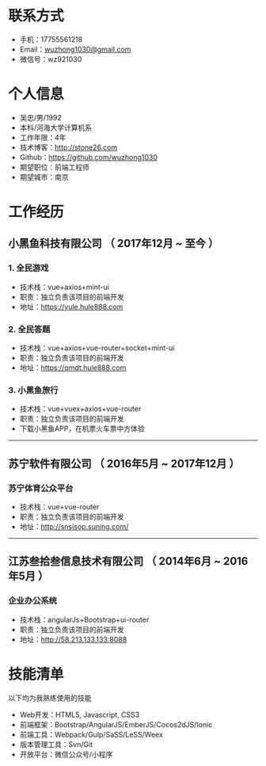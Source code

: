 <br/>  

# 联系方式
- 手机：17755561218
- Email：wuzhong1030@gmail.com
- 微信号：wz921030


# 个人信息
 - 吴忠/男/1992 
 - 本科/河海大学计算机系 
 - 工作年限：4年
 - 技术博客：http://stone26.com
 - Github：https://github.com/wuzhong1030
 - 期望职位：前端工程师
 - 期望城市：南京


# 工作经历
## 小黑鱼科技有限公司 （ 2017年12月 ~ 至今 ）

### 1. 全民游戏
- 技术栈：vue+axios+mint-ui
- 职责：独立负责该项目的前端开发
- 地址：https://yule.hule888.com

### 2. 全民答题 
- 技术栈：vue+axios+vue-router+socket+mint-ui
- 职责：独立负责该项目的前端开发
- 地址：https://qmdt.hule888.com

### 3. 小黑鱼旅行
- 技术栈：vue+vuex+axios+vue-router
- 职责：独立负责该项目的前端开发
- 下载小黑鱼APP，在机票火车票中方体验

--------------------------------------- 

## 苏宁软件有限公司 （ 2016年5月 ~ 2017年12月 ）

### 苏宁体育公众平台
- 技术栈：vue+vue-router
- 职责：独立负责该项目的前端开发
- 地址：http://snsisop.suning.com/

--------------------------------------- 

## 江苏叁拾叁信息技术有限公司 （ 2014年6月 ~ 2016年5月 ）

###  企业办公系统
- 技术栈：angularJs+Bootstrap+ui-router
- 职责：独立负责该项目的前端开发
- 地址：http://58.213.133.133:8088

# 技能清单

以下均为我熟练使用的技能
- Web开发：HTML5, Javascript, CSS3
- 前端框架：Bootstrap/AngularJS/EmberJS/Cocos2dJS/Ionic
- 前端工具：Webpack/Gulp/SaSS/LeSS/Weex
- 版本管理工具：Svn/Git
- 开放平台：微信公众号/小程序